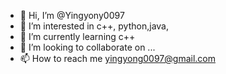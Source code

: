 - 👋 Hi, I’m @Yingyony0097
- 👀 I’m interested in c++, python,java,
- 🌱 I’m currently learning c++
- 💞️ I’m looking to collaborate on ...
- 📫 How to reach me yingyong0097@gmail.com

<!---
Yingyony0097/Yingyony0097 is a ✨ special ✨ repository because its `README.md` (this file) appears on your GitHub profile.
You can click the Preview link to take a look at your changes.
--->
